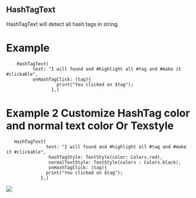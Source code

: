 ## HashTagText

HashTagText will detect all hash tags in string.

# Example

        HashTagText(
              text: "I will found and #highlight all #tag and #make it #clickable",
              onHashTagClick: (tag){
                       print("You clicked on $tag");
                     },)


# Example 2 Customize HashTag color and normal text color Or Texstyle

       HashTagText(
                   text: "I will found and #highlight all #tag and #make it #clickable",
                    hashTagStyle: TextStyle(color: Colors.red),
                    normalTextStyle: TextStyle(colors : Colors.black),
                    onHashTagClick: (tag){
                   print("You clicked on $tag");
                 },)


![](sc.jpeg)
